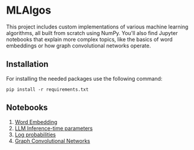 # MLAlgos
This project includes custom implementations of various machine learning algorithms, all built from scratch using NumPy. You'll also find Jupyter notebooks that explain more complex topics, like the basics of word embeddings or how graph convolutional networks operate.

## Installation

For installing the needed packages use the following command:

```
pip install -r requirements.txt
```

## Notebooks
1. [Word Embedding](./notebooks/word_embeddings.ipynb)
2. [LLM Inference-time parameters](./notebooks/llm_inference_time_parameters.ipynb)
3. [Log probabilities](./notebooks/log_probabilities.ipynb)
4. [Graph Convolutional Networks](./notebooks/graph_convolutional_network.ipynb)
